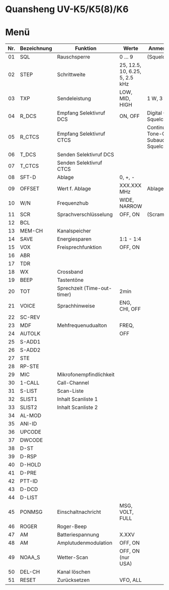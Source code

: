 

# Quansheng UV-K5/K5(8)/K6

# Menü

Nr. | Bezeichnung | Funktion                    | Werte                           | Anmerkungen
:--:| ----------- | --------------------------- | ------------------------------- | ----------------
01  | SQL         | Rauschsperre                | 0 … 9                           | (Squelch)
02  | STEP        | Schrittweite                | 25, 12.5, 10, 6.25, 5, 2.5 kHz  |
03  | TXP         | Sendeleistung               | LOW, MID, HIGH                  | 1 W, 3 W, 5 W 
04  | R_DCS       | Empfang Selektivruf DCS     | ON, OFF                         | Digital Coded Squelch
05  | R_CTCS      | Empfang Selektivruf CTCS    |                                 | Continuous Tone-Coded Subaudio Squelch
06  | T_DCS       | Senden Selektivruf DCS      |                                 |
07  | T_CTCS      | Senden Selektivruf CTCS     |                                 |
08  | SFT-D       | Ablage                      | 0, +, -                         |
09  | OFFSET      | Wert f. Ablage              | XXX.XXX MHz                     | Ablagefrequenz
10  | W/N         | Frequenzhub                 | WIDE, NARROW                    | 
11  | SCR         | Sprachverschlüsselung       | OFF, ON                         | (Scrambling)
12  | BCL         |                             |
13  | MEM-CH      | Kanalspeicher               |
14  | SAVE        | Energiesparen               | 1:1 - 1:4
15  | VOX         | Freisprechfunktion          | OFF, ON
16  | ABR         |                             |
17  | TDR         |                             |
18  | WX          | Crossband                   |
19  | BEEP        | Tastentöne                  |
20  | TOT         | Sprechzeit (Time-out-timer) | 2min
21  | VOICE       | Sprachhinweise              | ENG, CHI, OFF
22  | SC-REV      | 
23  | MDF         | Mehfrequenudualton          | FREQ,
24  | AUTOLK      |                             | OFF
25  | S-ADD1      |
26  | S-ADD2      |
27  | STE
28  | RP-STE
29  | MIC         | Mikrofonempfindlichkeit     |
30  | 1-CALL      | Call-Channel
31  | S-LIST      | Scan-Liste
32  | SLIST1      | Inhalt Scanliste 1
33  | SLIST2      | Inhalt Scanliste 2
34  | AL-MOD
35  | ANI-ID
36  | UPCODE
37  | DWCODE
38  | D-ST
39  | D-RSP
40  | D-HOLD
41  | D-PRE
42  | PTT-ID      |
43  | D-DCD
44  | D-LIST
45  | PONMSG      | Einschaltnachricht          | MSG, VOLT, FULL
46  | ROGER       | Roger-Beep                  |
47  | AM          | Batteriespannung            | X.XXV
48  | AM          | Amplutudenmodulation        | OFF, ON
49  | NOAA_S      | Wetter-Scan                 | OFF, ON (nur USA)
50  | DEL-CH      | Kanal löschen               |
51  | RESET       | Zurücksetzen                | VFO, ALL

